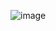 ![image](https://github.com/nvmarzakov/SoftUni-HTML-and-CSS/assets/114495254/44544632-a7ab-42b0-9476-cb6d5009d92a)


